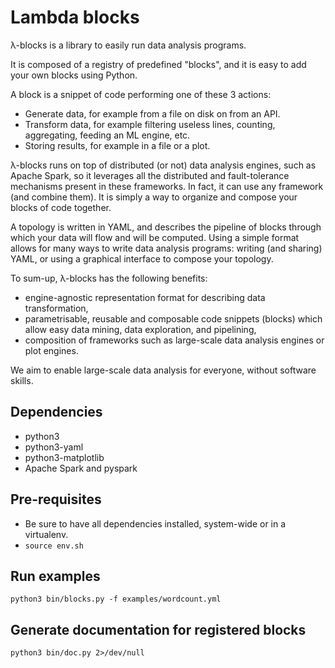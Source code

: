 # Lambda blocks

λ-blocks is a library to easily run data analysis programs.

It is composed of a registry of predefined "blocks", and it is easy to
add your own blocks using Python.

A block is a snippet of code performing one of these 3 actions:

* Generate data, for example from a file on disk on from an API.
* Transform data, for example filtering useless lines, counting,
  aggregating, feeding an ML engine, etc.
* Storing results, for example in a file or a plot.

λ-blocks runs on top of distributed (or not) data analysis engines,
such as Apache Spark, so it leverages all the distributed and
fault-tolerance mechanisms present in these frameworks. In fact, it
can use any framework (and combine them). It is simply a way to
organize and compose your blocks of code together.

A topology is written in YAML, and describes the pipeline of blocks
through which your data will flow and will be computed. Using a simple
format allows for many ways to write data analysis programs: writing
(and sharing) YAML, or using a graphical interface to compose your
topology.

To sum-up, λ-blocks has the following benefits:

* engine-agnostic representation format for describing data
  transformation,
* parametrisable, reusable and composable code snippets (blocks) which
  allow easy data mining, data exploration, and pipelining,
* composition of frameworks such as large-scale data analysis engines
  or plot engines.

We aim to enable large-scale data analysis for everyone, without
software skills.

## Dependencies

* python3
* python3-yaml
* python3-matplotlib
* Apache Spark and pyspark

## Pre-requisites

* Be sure to have all dependencies installed, system-wide or in a
  virtualenv.
* `source env.sh`

## Run examples

```
python3 bin/blocks.py -f examples/wordcount.yml
```

## Generate documentation for registered blocks

```
python3 bin/doc.py 2>/dev/null
```
